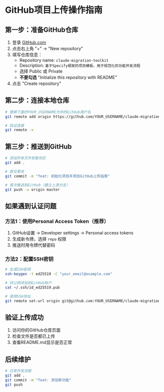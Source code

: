 # GitHub项目上传操作指南

## 第一步：准备GitHub仓库

1. 登录 [GitHub.com](https://github.com)
2. 点击右上角 "+" → "New repository"
3. 填写仓库信息：
   - Repository name: `claude-migration-toolkit`
   - Description: `基于Specify框架的项目模板，用于规范化的功能开发流程`
   - 选择 Public 或 Private
   - **不要勾选** "Initialize this repository with README"
4. 点击 "Create repository"

## 第二步：连接本地仓库

```bash
# 替换下面的YOUR_USERNAME为你的GitHub用户名
git remote add origin https://github.com/YOUR_USERNAME/claude-migration-toolkit.git

# 验证连接
git remote -v
```

## 第三步：推送到GitHub

```bash
# 添加所有文件到暂存区
git add .

# 提交更改
git commit -m "feat: 初始化项目并添加GitHub上传指南"

# 首次推送到GitHub（建立上游分支）
git push -u origin master
```

## 如果遇到认证问题

### 方法1：使用Personal Access Token（推荐）
1. GitHub设置 → Developer settings → Personal access tokens
2. 生成新令牌，选择 `repo` 权限
3. 推送时用令牌代替密码

### 方法2：配置SSH密钥
```bash
# 生成SSH密钥
ssh-keygen -t ed25519 -C "your_email@example.com"

# 将公钥添加到GitHub账户
cat ~/.ssh/id_ed25519.pub

# 使用SSH地址
git remote set-url origin git@github.com:YOUR_USERNAME/claude-migration-toolkit.git
```

## 验证上传成功

1. 访问你的GitHub仓库页面
2. 检查文件是否都已上传
3. 查看README.md显示是否正常

## 后续维护

```bash
# 日常开发流程
git add .
git commit -m "feat: 添加新功能"
git push
```
